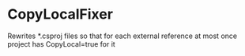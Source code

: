CopyLocalFixer
==============

Rewrites *.csproj files so that for each external reference at most once project has CopyLocal=true for it
